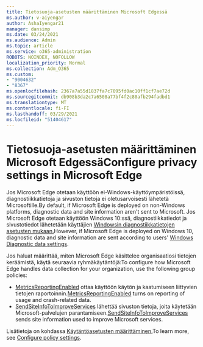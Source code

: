 ```yaml
---
title: Tietosuoja-asetusten määrittäminen Microsoft Edgessä
ms.author: v-aiyengar
author: AshaIyengar21
manager: dansimp
ms.date: 03/24/2021
ms.audience: Admin
ms.topic: article
ms.service: o365-administration
ROBOTS: NOINDEX, NOFOLLOW
localization_priority: Normal
ms.collection: Adm_O365
ms.custom:
- "9004632"
- "8367"
ms.openlocfilehash: 2367a7a55d1837fa7c7095fd0ac10ff1cf7ae72d
ms.sourcegitcommit: db908b3da2c7a6508a77bf4f2c80afb294fadbd1
ms.translationtype: MT
ms.contentlocale: fi-FI
ms.lasthandoff: 03/29/2021
ms.locfileid: "51404617"
---
```

# <a name="configure-privacy-settings-in-microsoft-edge"></a><span data-ttu-id="b25e9-102">Tietosuoja-asetusten määrittäminen Microsoft Edgessä</span><span class="sxs-lookup"><span data-stu-id="b25e9-102">Configure privacy settings in Microsoft Edge</span></span>

<span data-ttu-id="b25e9-103">Jos Microsoft Edge otetaan käyttöön ei-Windows-käyttöympäristöissä, diagnostiikkatietoja ja sivuston tietoja ei oletusarvoisesti lähetetä Microsoftille.</span><span class="sxs-lookup"><span data-stu-id="b25e9-103">By default, if Microsoft Edge is deployed on non-Windows platforms, diagnostic data and site information aren't sent to Microsoft.</span></span> <span data-ttu-id="b25e9-104">Jos Microsoft Edge otetaan käyttöön Windows 10:ssä, diagnostiikkatiedot ja sivustotiedot lähetetään käyttäjien [Windowsin diagnostiikkatietojen asetusten mukaan.](https://go.microsoft.com/fwlink/?linkid=2132472)</span><span class="sxs-lookup"><span data-stu-id="b25e9-104">However, if Microsoft Edge is deployed on Windows 10, diagnostic data and site information are sent according to users' [Windows Diagnostic data settings](https://go.microsoft.com/fwlink/?linkid=2132472).</span></span>

<span data-ttu-id="b25e9-105">Jos haluat määrittää, miten Microsoft Edge käsittelee organisaatiosi tietojen keräämistä, käytä seuraavia ryhmäkäytäntöjä:</span><span class="sxs-lookup"><span data-stu-id="b25e9-105">To configure how Microsoft Edge handles data collection for your organization, use the following group policies:</span></span>
- <span data-ttu-id="b25e9-106">[MetricsReportingEnabled](https://go.microsoft.com/fwlink/?linkid=2132470) ottaa käyttöön käytön ja kaatumiseen liittyvien tietojen raportoinnin.</span><span class="sxs-lookup"><span data-stu-id="b25e9-106">[MetricsReportingEnabled](https://go.microsoft.com/fwlink/?linkid=2132470) turns on reporting of usage and crash-related data.</span></span>
- <span data-ttu-id="b25e9-107">[SendSiteInfoToImproveServices](https://go.microsoft.com/fwlink/?linkid=2132470) lähettää sivuston tietoja, joita käytetään Microsoft-palvelujen parantamiseen.</span><span class="sxs-lookup"><span data-stu-id="b25e9-107">[SendSiteInfoToImproveServices](https://go.microsoft.com/fwlink/?linkid=2132470) sends site information used to improve Microsoft services.</span></span>

<span data-ttu-id="b25e9-108">Lisätietoja on kohdassa [Käytäntöasetusten määrittäminen.](https://go.microsoft.com/fwlink/?linkid=2132577)</span><span class="sxs-lookup"><span data-stu-id="b25e9-108">To learn more, see [Configure policy settings](https://go.microsoft.com/fwlink/?linkid=2132577).</span></span>

